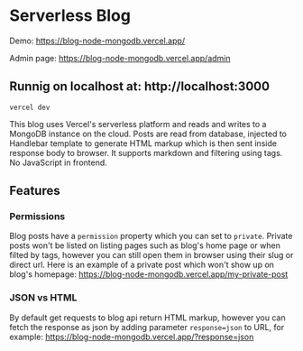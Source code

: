 # Serverless Blog

Demo:
https://blog-node-mongodb.vercel.app/

Admin page:
https://blog-node-mongodb.vercel.app/admin

## Runnig on localhost at: http://localhost:3000
````
vercel dev
````

This blog uses Vercel's serverless platform and reads and writes to a MongoDB instance on the cloud. Posts are read from database, injected to Handlebar template to generate HTML markup which is then sent inside response body to browser. It supports markdown and filtering using tags. No JavaScript in frontend.


## Features
### Permissions
Blog posts have a `permission` property which you can set to `private`. Private posts won't be listed on listing pages such as blog's home page or when filted by tags, however you can still open them in browser using their slug or direct url. Here is an example of a private post which won't show up on blog's homepage:
https://blog-node-mongodb.vercel.app/my-private-post

### JSON vs HTML
By default get requests to blog api return HTML markup, however you can fetch the response as json by adding parameter `response=json` to URL, for example:
https://blog-node-mongodb.vercel.app/?response=json


